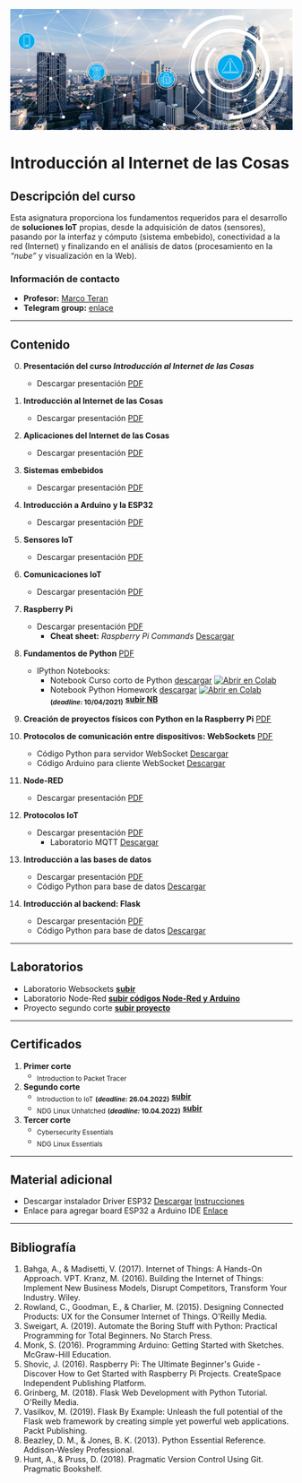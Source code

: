 [![banner](/_assets/pics/iotbanner.jpg)](https://github.com/marcoteran/iot)
# Introducción al Internet de las Cosas

## Descripción del curso

Esta asignatura proporciona los fundamentos requeridos para el desarrollo de **soluciones IoT** propias, desde la adquisición de datos (sensores), pasando por la interfaz y cómputo (sistema embebido), conectividad a la red (Internet) y finalizando en el análisis de datos (procesamiento en la *“nube”* y visualización en la Web).
### Información de contacto
* **Profesor:** [Marco Teran](https://marcoteran.github.io/)
* **Telegram group:** [enlace](https://t.me/+DBMddxwzR-w5NDI5)
---
## Contenido
0. **Presentación del curso *Introducción al Internet de las Cosas***
	* Descargar presentación [PDF](https://github.com/marcoteran/iot/raw/master/lectures/00_iot_syllabus.pdf)
1. **Introducción al Internet de las Cosas**
	* Descargar presentación [PDF](https://github.com/marcoteran/iot/raw/master/lectures/01_iot_introduction.pdf)
2. **Aplicaciones del Internet de las Cosas**
	* Descargar presentación [PDF](https://github.com/marcoteran/iot/raw/master/lectures/02_iot_applications.pdf)
3. **Sistemas embebidos**
	* Descargar presentación [PDF](https://github.com/marcoteran/iot/raw/master/lectures/03_iot_embeddedsystems.pdf)
4. **Introducción a Arduino y la ESP32**
	* Descargar presentación [PDF](https://github.com/marcoteran/internetofthings/raw/master/lectures/04_iot_arduino.pdf)
5. **Sensores IoT**
	* Descargar presentación [PDF](https://github.com/marcoteran/iot/raw/master/lectures/05_iot_sensors.pdf)
6. **Comunicaciones IoT**
	* Descargar presentación [PDF](https://github.com/marcoteran/iot/raw/master/lectures/06_iot_comm.pdf)
7. **Raspberry Pi**
	* Descargar presentación [PDF](https://github.com/marcoteran/iot/raw/master/lectures/07_iot_raspberrypi.pdf)
		- **Cheat sheet:** *Raspberry Pi Commands* [Descargar](https://github.com/marcoteran/iot/raw/master/cheatsheets/raspbianlinux_cheatsheet.pdf)

8. **Fundamentos de Python** [PDF](https://github.com/marcoteran/iot/raw/master/lectures/08_iot_pythoncrashcourse.pdf)
	* IPython Notebooks:
		- Notebook Curso corto de Python [descargar](https://github.com/marcoteran/iot/blob/master/laboratory/01_introtopython/01_internetofthings_pythoncrashcourse.ipynb)
			[![Abrir en Colab](https://colab.research.google.com/assets/colab-badge.svg)](https://colab.research.google.com/github/marcoteran/iot/blob/master/laboratory/01_introtopython/01_internetofthings_pythoncrashcourse.ipynb)
		- Notebook Python Homework [descargar](https://github.com/marcoteran/iot/blob/master/laboratory/01_introtopython/01_internetofthings_pythoncrashcoursehomework.ipynb)
			[![Abrir en Colab](https://colab.research.google.com/assets/colab-badge.svg)](https://colab.research.google.com/github/marcoteran/iot/blob/master/laboratory/01_introtopython/02_internetofthings_pythoncrashcoursehomework.ipynb)
			<sub>**(*deadline:* 10/04/2021)**</sub>
			[**subir NB**](https://www.dropbox.com/request/zrMhkz6aKvs3voBpQK4t)
9. **Creación de proyectos físicos con Python en la Raspberry Pi** [PDF](https://github.com/marcoteran/iot/raw/master/lectures/09_iot_physicalrbpi.pdf)

10. **Protocolos de comunicación entre dispositivos: WebSockets** [PDF](https://github.com/marcoteran/iot/raw/master/lectures/10_iot_websockets.pdf)
	* Código Python para servidor WebSocket [Descargar](https://github.com/marcoteran/iot/raw/master/files/codes/websocket_server.py)
	* Código Arduino para cliente WebSocket [Descargar](https://github.com/marcoteran/iot/raw/master/files/codes/websocket_client.ino)

11. **Node-RED**
	* Descargar presentación [PDF](https://github.com/marcoteran/iot/raw/master/lectures/11_iot_nodered.pdf)

12. **Protocolos IoT**
	* Descargar presentación [PDF](https://github.com/marcoteran/iot/raw/master/lectures/12_iot_protocols.pdf)	
		- Laboratorio MQTT [Descargar](https://github.com/marcoteran/iot/raw/master/lectures/iot_MQTTlab.pdf)
13. **Introducción a las bases de datos**
	* Descargar presentación [PDF](https://github.com/marcoteran/iot/raw/master/lectures/13_iot_databases.pdf)
	* Código Python para base de datos [Descargar](https://github.com/marcoteran/iot/raw/master/files/codes/sqlitedb.py)
14. **Introducción al backend: Flask**
	* Descargar presentación [PDF](https://github.com/marcoteran/iot/raw/master/lectures/14_iot_webserver.pdf)
	* Código Python para base de datos [Descargar](https://github.com/marcoteran/iot/raw/master/files/codes/webserver)

---		
## Laboratorios
* Laboratorio Websockets [**subir**](https://www.dropbox.com/request/IVyrmjZMBA7XR71E9gCD)
* Laboratorio Node-Red [**subir códigos Node-Red y Arduino**](https://www.dropbox.com/request/gYHLtzWLMfk7tfOWO6Ct)
* Proyecto segundo corte [**subir proyecto**](https://www.dropbox.com/request/guJGhWeEprAvbswVJvZ1)
---
## Certificados
1. **Primer corte**
	* <sub>Introduction to Packet Tracer</sub>
2. **Segundo corte**
	* <sub>Introduction to IoT</sub> <sub>**(*deadline:* 26.04.2022)**</sub> [**subir**](https://www.dropbox.com/request/n6okTlfvjkuiAL2gfoPv)
	* <sub>NDG Linux Unhatched</sub> <sub>**(*deadline:* 10.04.2022)**</sub> [**subir**](https://www.dropbox.com/request/sDnFP9UJRzMWJyZToTxC)
3. **Tercer corte**
	* <sub>Cybersecurity Essentials</sub>
	* <sub>NDG Linux Essentials</sub>
---
## Material adicional

- Descargar instalador Driver ESP32 [Descargar](https://www.silabs.com/documents/public/software/CP210x_Universal_Windows_Driver.zip) [Instrucciones](https://techexplorations.com/guides/esp32/begin/cp21xxx/)
- Enlace para agregar board ESP32 a Arduino IDE [Enlace](https://raw.githubusercontent.com/espressif/arduino-esp32/gh-pages/package_esp32_index.json)

---
## Bibliografía

1. Bahga, A., & Madisetti, V. (2017). Internet of Things: A Hands-On Approach. VPT.
Kranz, M. (2016). Building the Internet of Things: Implement New Business Models, Disrupt Competitors, Transform Your Industry. Wiley.
2. Rowland, C., Goodman, E., & Charlier, M. (2015). Designing Connected Products: UX for the Consumer Internet of Things. O'Reilly Media.
3. Sweigart, A. (2019). Automate the Boring Stuff with Python: Practical Programming for Total Beginners. No Starch Press.
4. Monk, S. (2016). Programming Arduino: Getting Started with Sketches. McGraw-Hill Education.
5. Shovic, J. (2016). Raspberry Pi: The Ultimate Beginner's Guide - Discover How to Get Started with Raspberry Pi Projects. CreateSpace Independent Publishing Platform.
6. Grinberg, M. (2018). Flask Web Development with Python Tutorial. O'Reilly Media.
7. Vasilkov, M. (2019). Flask By Example: Unleash the full potential of the Flask web framework by creating simple yet powerful web applications. Packt Publishing.
8. Beazley, D. M., & Jones, B. K. (2013). Python Essential Reference. Addison-Wesley Professional.
9. Hunt, A., & Pruss, D. (2018). Pragmatic Version Control Using Git. Pragmatic Bookshelf.
